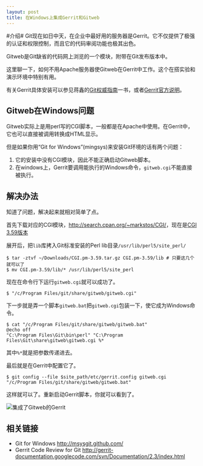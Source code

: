 ```yaml
---
layout: post
title: 在Windows上集成Gerrit和Gitweb
---
```


#介绍#
Git现在如日中天，在企业中最好用的服务器是Gerrit。它不仅提供了极强的认证和权限控制，而且它的代码审阅功能也极其出色。

Gitweb是Git缺省的代码网上浏览的一个模块，附带在Git发布版本中。

这里聊一下，如何不用Apache服务器使Gitweb在Gerrit中工作。这个在搭实验和演示环境中特别有用。

有关Gerrit具体安装可以参见蒋鑫的[Git权威指南](http://wordhello.net/gotgit)一书，或者[Gerrit官方说明](http://gerrit-documentation.googlecode.com/svn/Documentation/2.3/index.html)。

## Gitweb在Windows问题 ##
Gitweb实际上是用perl写的CGI脚本，一般都是在Apache中使用。在Gerrit中，它也可以直接被调用转换成HTML显示。

但是如果你用“Git for Windows”(mingsys)来安装Git环境的话有两个问题：

 1. 它的安装中没有CGI模块，因此不能正确启动Gitweb脚本。
 2. 在windows上，Gerrit要调用能执行的Windows命令，`gitweb.cgi`不能直接被执行。

## 解决办法 ##
知道了问题，解决起来就相对简单了点。

首先下载对应的CGI模块，<http://search.cpan.org/~markstos/CGI/>，现在是[CGI 3.59版本](http://search.cpan.org/CPAN/authors/id/M/MA/MARKSTOS/CGI.pm-3.59.tar.gz)

展开后，把`lib`库拷入Git标准安装的Perl lib目录`/usr/lib/perl5/site_perl/`

    $ tar -ztvf ~/Downloads/CGI.pm-3.59.tar.gz CGI.pm-3.59/lib # 只要这几个就可以了
    $ mv CGI.pm-3.59/lib/* /usr/lib/perl5/site_perl
    
现在在命令行下运行`gitweb.cgi`就可以成功了。

    $ "/c/Program Files/git/share/gitweb/gitweb.cgi"
    
下一步就是弄一个脚本`gitweb.bat`把`gitweb.cgi`包装一下，使它成为Windows命令。

    $ cat "/c/Program Files/git/share/gitweb/gitweb.bat"
    @echo off
    "C:\Program Files\Git\bin\perl" "C:\Program Files\Git\share\gitweb\gitweb.cgi %*

其中`%*`就是把参数传递进去。

最后就是在Gerrit中配置它了。

    $ git config --file $site_path/etc/gerrit.config gitweb.cgi "/c/Program Files/git/share/gitweb/gitweb.bat"
    
这样就可以了。重新启动Gerrit脚本，你就可以看到了。

![集成了Gitweb的Gerrit][img-gerrit-gitweb]

## 相关链接 ##
 * Git for Windows <http://msysgit.github.com/>
 * Gerrit Code Review for Git <http://gerrit-documentation.googlecode.com/svn/Documentation/2.3/index.html>

  [img-gerrit-gitweb]: http://larrycai.github.com/images/gerrit-gitweb.png